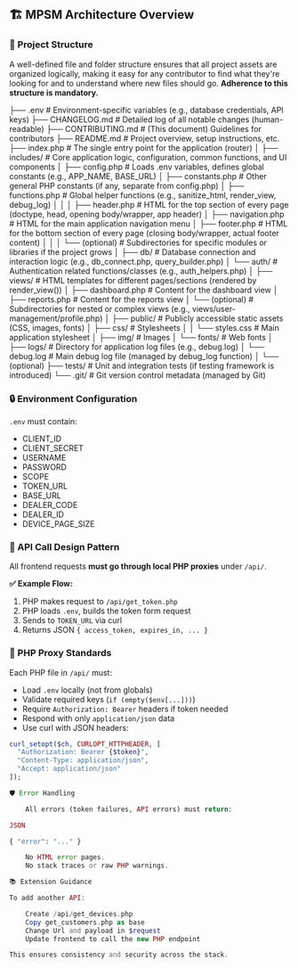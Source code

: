 ## 🏗️ MPSM Architecture Overview

### 📁 Project Structure

A well-defined file and folder structure ensures that all project assets are organized logically, making it easy for any contributor to find what they're looking for and to understand where new files should go. **Adherence to this structure is mandatory.**

├── .env                  # Environment-specific variables (e.g., database credentials, API keys)
├── CHANGELOG.md          # Detailed log of all notable changes (human-readable)
├── CONTRIBUTING.md       # (This document) Guidelines for contributors
├── README.md             # Project overview, setup instructions, etc.
├── index.php             # The single entry point for the application (router)
│
├── includes/             # Core application logic, configuration, common functions, and UI components
│   ├── config.php        # Loads .env variables, defines global constants (e.g., APP_NAME, BASE_URL)
│   ├── constants.php     # Other general PHP constants (if any, separate from config.php)
│   ├── functions.php     # Global helper functions (e.g., sanitize_html, render_view, debug_log)
│   │
│   ├── header.php        # HTML for the top section of every page (doctype, head, opening body/wrapper, app header)
│   ├── navigation.php    # HTML for the main application navigation menu
│   ├── footer.php        # HTML for the bottom section of every page (closing body/wrapper, actual footer content)
│   │
│   └── (optional)        # Subdirectories for specific modules or libraries if the project grows
│       ├── db/           # Database connection and interaction logic (e.g., db_connect.php, query_builder.php)
│       └── auth/         # Authentication related functions/classes (e.g., auth_helpers.php)
│
├── views/                # HTML templates for different pages/sections (rendered by render_view())
│   ├── dashboard.php     # Content for the dashboard view
│   ├── reports.php       # Content for the reports view
│   └── (optional)        # Subdirectories for nested or complex views (e.g., views/user-management/profile.php)
│
├── public/               # Publicly accessible static assets (CSS, images, fonts)
│   ├── css/              # Stylesheets
│   │   └── styles.css    # Main application stylesheet
│   ├── img/              # Images
│   └── fonts/            # Web fonts
│
├── logs/                 # Directory for application log files (e.g., debug.log)
│   └── debug.log         # Main debug log file (managed by debug_log function)
│
└── (optional)
├── tests/            # Unit and integration tests (if testing framework is introduced)
└── .git/             # Git version control metadata (managed by Git)

### 🔒 Environment Configuration

`.env` must contain:

* CLIENT_ID
* CLIENT_SECRET
* USERNAME
* PASSWORD
* SCOPE
* TOKEN_URL
* BASE_URL
* DEALER_CODE
* DEALER_ID
* DEVICE_PAGE_SIZE

### 🔁 API Call Design Pattern

All frontend requests **must go through local PHP proxies** under `/api/`.

**✅ Example Flow:**

1.  PHP makes request to `/api/get_token.php`
2.  PHP loads `.env`, builds the token form request
3.  Sends to `TOKEN_URL` via curl
4.  Returns JSON `{ access_token, expires_in, ... }`

### 📐 PHP Proxy Standards

Each PHP file in `/api/` must:

* Load `.env` locally (not from globals)
* Validate required keys (`if (empty($env[...]))`)
* Require `Authorization: Bearer` headers if token needed
* Respond with only `application/json` data
* Use curl with JSON headers:

```php
curl_setopt($ch, CURLOPT_HTTPHEADER, [
  "Authorization: Bearer {$token}",
  "Content-Type: application/json",
  "Accept: application/json"
]);

🛡️ Error Handling

    All errors (token failures, API errors) must return:

JSON

{ "error": "..." }

    No HTML error pages.
    No stack traces or raw PHP warnings.

📚 Extension Guidance

To add another API:

    Create /api/get_devices.php
    Copy get_customers.php as base
    Change Url and payload in $request
    Update frontend to call the new PHP endpoint

This ensures consistency and security across the stack.